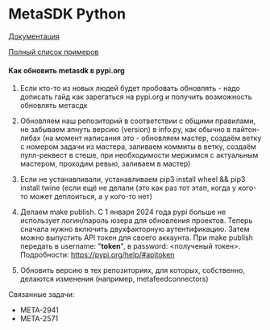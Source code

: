 # MetaSDK Python

[Документация](http://metasdk.readthedocs.io/)

[Полный список примеров](https://github.com/devision-io/metasdk/tree/master/metasdk/examples/)

#### Как обновить metasdk в pypi.org

1. Если кто-то из новых людей будет пробовать обновлять - надо дописать гайд как зарегаться на pypi.org и получить возможность обновлять метасдк

2. Обновляем наш репозиторий в соответствии с общими правилами, не забываем апнуть версию (version) в info.py, как обычно в пайтон-либах (на момент написания это - обновляем мастер, создаём ветку с номером задачи из мастера, заливаем коммиты в ветку, создаём пулл-реквест в стеше, при необходимости мержимся с актуальным мастером, проходим ревью, заливаем в мастер)

3. Если не устанавливали, устанавливаем pip3 install wheel && pip3 install twine (если ещё не делали (это как раз тот этап, когда у кого-то может деплоиться, а у кого-то нет)

4. Делаем make publish. С 1 января 2024 года pypi больше не использует логин/пароль юзера для обновления проектов. Теперь сначала нужно включить двухфакторную аутентификацию.
Затем можно выпустить API токен для своего аккаунта. При make publish передать в username: "__token__", в password: <полученый токен>. Подробности: https://pypi.org/help/#apitoken

5. Обновить версию в тех репозиториях, для которых, собственно, делаются изменения (например, metafeedconnectors)


Связанные задачи:
- META-2941
- META-2571

